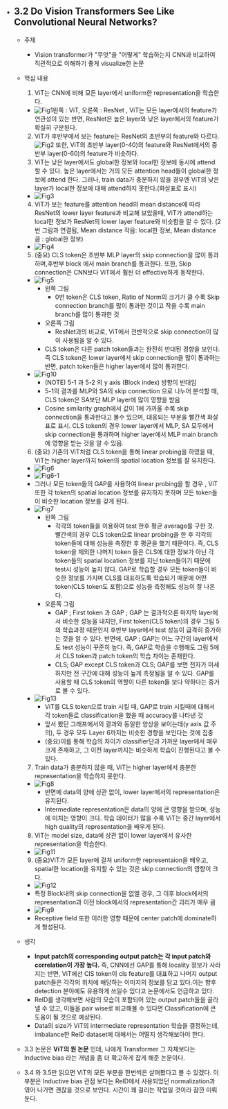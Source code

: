 - ## 3.2 Do Vision Transformers See Like Convolutional Neural Networks?
    - 주제
      - Vision transformer가 "무엇"을 "어떻게" 학습하는지 CNN과 비교하여 직관적으로 이해하기 좋게 visualize한 논문
    - 핵심 내용
      1. ViT는 CNN에 비해 모든 layer에서 uniform한 representation을 학습한다.
        - ![Fig1](https://user-images.githubusercontent.com/62092317/152669780-a5329c1f-a8d9-4c49-b933-a3f68315f07c.png)왼쪽 : ViT, 오른쪽 : ResNet , ViT는 모든 layer에서의 feature가 연관성이 있는 반면, ResNet은 높은 layer와 낮은 layer에서의 feature가 확실히 구분된다.
      2. ViT가 후반부에서 보는 feature는 ResNet의 초반부의 feature와 다르다.
       ![Fig2](https://user-images.githubusercontent.com/62092317/152669782-beb6e06a-49ec-4b88-b2d6-7e546f1241ef.png) 또한, ViT의 초반부 layer(0-40)의 feature와 ResNet에서의 중반부 layer(0-60)의 feature가 비슷하다.
      3. ViT는 낮은 layer에서도 global한 정보와 local한 정보에 동시에 attend 할 수 있다. 높은 layer에서는 거의 모든 attention head들이 global한 정보에 attend 한다. 그러나, train data가 충분하지 않을 경우엔 ViT의 낮은 layer가 local한 정보에 대해 attend하지 못한다.(화살표로 표시)
        - ![Fig3](https://user-images.githubusercontent.com/62092317/152669784-4012edb7-6932-46ab-ba03-8d7b0e55bcd8.png)
      4. ViT가 보는 feature를 attention head의 mean distance에 따라 ResNet의 lower layer feature과 비교해 보았을때, ViT가 attend하는 local한 정보가 ResNet의 lower layer feature와 비슷함을 알 수 있다. (2번 그림과 연결됨, Mean distance 작음: local한 정보, Mean distance 큼 : global한 정보) 
        - ![Fig4](https://user-images.githubusercontent.com/62092317/152669785-34e6ba9f-64bc-4305-af02-7ffcab264e06.png)
      5. (중요) CLS token은 초반부 MLP layer의 skip connection을 많이 통과 하며,후반부 block 에서 main branch를 통과한다. 또한, Skip connection은 CNN보다 ViT에서 훨씬 더 effective하게 동작한다. 
        - ![Fig5](https://user-images.githubusercontent.com/62092317/152669786-03ca8fa6-298d-43f4-90d4-aed157660ada.png)
          - 왼쪽 그림 
            - 0번 token은 CLS token, Ratio of Norm의 크기가 클 수록 Skip connection branch를 많이 통과한 것이고 작을 수록 main branch를 많이 통과한 것
          - 오른쪽 그림
            - ResNet과의 비교로, ViT에서 전반적으로 skip connection이 많이 사용됨을 알 수 있다.
          - CLS token은 다른 patch token들과는 완전히 반대된 경향을 보인다. 즉 CLS token은 lower layer에서 skip connection을 많이 통과하는 반면, patch token들은 higher layer에서 많이 통과한다.
        - ![Fig10](https://user-images.githubusercontent.com/62092317/152669778-3a8f388a-7584-4f23-901b-67d4978b67a2.png)
          - (NOTE) 5-1 과 5-2 의 y axis (Block index) 방향이 반대임
          - 5-1의 결과를 MLP와 SA의 skip connection 으로 나누어 분석할 때, CLS token은 SA보단 MLP layer에 많이 영향을 받음
          - Cosine similarity graph에서 값이 1에 가까울 수록 skip connection을 통과한다고 볼수 있으며, 대응되는 부분을 빨간색 화살표로 표시. CLS token의 경우 lower layer에서 MLP, SA 모두에서 skip connection을 통과하며 higher layer에서 MLP main branch에 영향을 받는 것을 알 수 있음.
      6. (중요) 기존의 ViT처럼 CLS token을 통해 linear probing을 하였을 때, ViT는 higher layer까지 token의 spatial location 정보를 잘 유지한다.
        - ![Fig6](https://user-images.githubusercontent.com/62092317/152669787-1e86650b-86d2-404a-a433-4ab9cd53425d.png)
        - ![Fig6-1](https://user-images.githubusercontent.com/62092317/152669788-af429bd5-898a-4e5e-b4a6-eaeb2ae02f29.png)
        - 그러나 모든 token들의 GAP를 사용하여 linear probing을 할 경우 , ViT 또한 각 token의 spatial location 정보를 유지하지 못하며 모든 token들이 비슷한 location 정보를 갖게 된다.
        - ![Fig7](https://user-images.githubusercontent.com/62092317/152669789-1931c803-8644-411c-8355-26323757b5a2.png)
          - 왼쪽 그림
            - 각각의 token들을 이용하여 test 한후 평균 average를 구한 것. 빨간색의 경우 CLS token으로 linear probing을 한 후 각각의 token들에 대해 성능을 측정한 후 평균을 했기 때문이다. 즉, CLS token을 제외한 나머지 token 들은 CLS에 대한 정보가 아닌 각 token들의 spatial location 정보를 지닌 token들이기 때문에 test시 성능이 높지 않다. GAP로 학습할 경우 모든 token들이 비슷한 정보를 가지며 CLS를 대표하도록 학습되기 때문에 어떤 token(CLS token도 포함)으로 성능을 측정해도 성능이 잘 나온다.
          - 오른쪽 그림
            - GAP ; First token 과 GAP ; GAP 는 결과적으론 마지막 layer에서 비슷한 성능을 내지만, First token(CLS token)의 경우 그림 5의 학습과정 때문인지 후반부 layer에서 test 성능이 급격히 증가하는 것을 알 수 있다. 반면에, GAP ; GAP는 어느 구간의 layer에서도 test 성능이 꾸준히 높다. 즉, GAP로 학습을 수행해도 그림 5에서 CLS token과 patch token의 학습 차이는 존재한다. 
            - CLS; GAP except CLS token과 CLS; GAP를 보면 전자가 미세하지만 전 구간에 대해 성능이 높게 측정됨을 알 수 있다. GAP를 사용할 때 CLS token의 역할이 다른 token들 보다 약하다는 증거로 볼 수 있다.
        - ![Fig13](https://user-images.githubusercontent.com/62092317/152740247-545a0cf7-75e9-49e7-bf43-3483d5bf743e.png)
          -  ViT를 CLS token으로 train 시킬 때, GAP로 train 시킬때에 대해서 각 token들로 classification을 했을 때 accuracy를 나타낸 것
          - 앞서 봤던 그래프에서의 결과와 동일한 양상을 보이는데(y axis 값 주의), 두 경우 모두 Layer 6까지는 비슷한 경향을 보인다는 것에 집중
          - (중요)이를 통해 학습의 차이가 classifier단과 가까운 layer에서 매우 크게 존재하고, 그 이전 layer까지는 비슷하게 학습이 진행된다고 볼 수 있다.

      7. Train data가 충분하지 않을 때, ViT는 higher layer에서 충분한 representation을 학습하지 못한다.  
      - ![Fig8](https://user-images.githubusercontent.com/62092317/152669775-ee928377-9323-41e3-bcfb-c88599e779cc.png)
        - 반면에 data의 양에 상관 없이, lower layer에서의 representation은 유지된다.
        - Intermediate representation은 data의 양에 큰 영향을 받으며, 성능에 미치는 영향이 크다. 학습 데이터가 많을 수록 ViT는 중간 layer에서 high quality의 representation을 배우게 된다.
      8. ViT는 model size, data에 상관 없이 lower layer에서 유사한 representation을 학습한다.
        - ![Fig11](https://user-images.githubusercontent.com/62092317/152669779-0680c71a-fa7d-4ffa-b7ab-7b8bb7bdf2af.png)
      9. (중요)ViT가 모든 layer에 걸쳐 uniform한 representaion을 배우고, spatial한 location을 유지할 수 있는 것은 skip connection의 영향이 크다.
        - ![Fig12](https://user-images.githubusercontent.com/62092317/152680128-d7b9182a-fce8-48db-baad-8da1574b9ce9.png)
        - 특정 Block내의 skip connection을 없앨 경우, 그 이후 block에서의 representation과 이전 block에서의 representation간 괴리가 매우 큼
        - ![Fig9](https://user-images.githubusercontent.com/62092317/152669777-d3e232a3-d6a9-4455-a992-fc698027f74a.png)
        - Receptive field 또한 이러한 영향 때문에 center patch에 dominate하게 형성된다.
    - 생각
      - __Input patch의 corresponding output patch는 각 input patch와 correlation이 가장 높다.__ 즉, CNN에선 GAP를 통해 locality 정보가 사라지는 반면, ViT에선 ClS token이 cls feature를 대표하고 나머지 output patch들은 각각의 위치에 해당하는 이미지의 정보를 담고 있다.이는 향후 detection 분야에도 유용하게 쓰일수 있다고 논문에서도 언급하고 있다.
      - ReID를 생각해보면 사람의 모습이 포함되어 있는 output patch들을 골라낼 수 있고, 이들을 pair wise로 비교해볼 수 있다면 Classification에 큰 도움이 될 것으로 예상된다.
      - Data의 size가 ViT의 intermediate representation 학습을 결정하는데, imbalance한 ReID dataset에 대해서는 어떨지 생각해보아야 한다.
   - 3.3 논문은 __ViT의 원 논문__ 인데, 나에게 Transformer 그 자체보다는 Inductive bias 라는 개념을 좀 더 확고하게 잡게 해준 논문이다.
   - 3.4 와 3.5만 읽으면 ViT의 모든 부분을 한번씩은 살펴봤다고 볼 수 있겠다. 이 부분은 Inductive bias 관점 보다는 ReID에서 사용되었던 normalization과 엮어 나가면 괜찮을 것으로 보인다. 시간이 꽤 걸리는 작업일 것이라 잠깐 미뤄둔다.